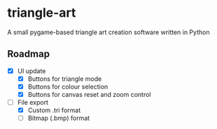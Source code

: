 # triangle-art
A small pygame-based triangle art creation software written in Python
## Roadmap

- [X] UI update
  - [X] Buttons for triangle mode
  - [x] Buttons for colour selection
  - [X] Buttons for canvas reset and zoom control
- [ ] File export
  - [X] Custom .tri format
  - [ ] Bitmap (.bmp) format